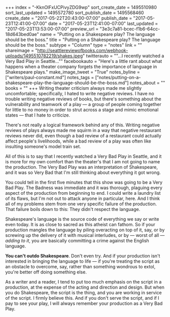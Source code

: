 +++
index = "-KknOlFxUCPivyZDG9wp"
sort_create_date = 1495510980
sort_last_updated = 1495572780
sort_publish_date = 1495568460
create_date = "2017-05-22T20:43:00-07:00"
publish_date = "2017-05-23T12:41:00-07:00"
date = "2017-05-23T12:41:00-07:00"
last_updated = "2017-05-23T13:53:00-07:00"
preview_url = "3e3c7a81-bcec-f1b6-64cc-18d643bed0ae"
name = "Putting on a Shakespeare play? The language should be the boss."
title = "Putting on a Shakespeare play? The language should be the boss."
subtype = "Column"
type = "notes"
link = ""
shareimage = "http://seattlereviewofbooks.com/webhook-uploads/1495510782219/shakes.jpeg"
twitterauto = "\"...I recently watched a Very Bad Play in Seattle...\""
facebookauto = "Here's a little rant about what happens when a theater company forgets the importance of language in Shakespeare plays."
make_image_tweet = "True"
notes_byline = ["writers/paul-constant.md"]
notes_tags = ["notes/putting-on-a-shakespeare-play-the-language-should-be-the-boss.md"]
notes_about = ""
books = ""
+++
Writing theater criticism always made me slightly uncomfortable; specifically, I hated to write negative reviews. I have no trouble writing negative reviews of books, but there's something about the vulnerability and teamwork of a play — a group of people coming together for little to no money in order to strut across a stage and mimic emotional states — that I hate to criticize. 

There's not really a logical framework behind any of this. Writing negative reviews of plays always made me squirm in a way that negative restaurant reviews never did, even though a bad review of a restaurant could actually affect people's livelihoods, while a bad review of a play was often like insulting someone's model train set.

All of this is to say that I recently watched a Very Bad Play in Seattle, and it is more for my own comfort than the theater's that I am not going to name the production. The Very Bad Play was an interpretation of Shakespeare, and it was so Very Bad that I'm still thinking about everything it got wrong. 

You could tell in the first five minutes that this show was going to be a Very Bad Play. The Badness was immediate and it was thorough, plaguing every aspect of the production from beginning to end. I could write a laundry list of its flaws, but I'm not out to attack anyone in particular, here. And I think all of my problems stem from one very specific failure of the production. That failure boils down to this: They didn't respect the language. 

Shakespeare's language is the source code of everything we say or write even today. It is as close to sacred as this atheist can fathom. So if your production mangles the language by piling overacting on top of it, say, or by screwing up the delivery of it with musical interludes, or by — worst of all — *adding to it*, you are basically committing a crime against the English language.

**You can't outdo Shakespeare**. Don't even try. And if your production isn't interested in bringing the language to life — if you're treating the script as an obstacle to overcome, say, rather than something wondrous to extol, you're better off doing something else. 

As a writer and a reader, I tend to put too much emphasis on the script in a production, at the expense of the acting and direction and design. But when you do Shakespeare, the script is the thing, and you are working in service of the script. I firmly believe this. And if you don't serve the script, and if I pay to see your play, I will always remember your production as a Very Bad Play.